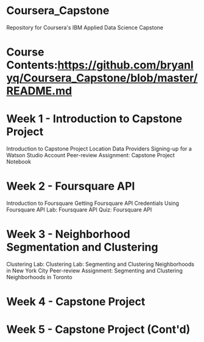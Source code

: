 # Coursera_Capstone
Repository for Coursera's IBM Applied Data Science Capstone

# Course Contents:https://github.com/bryanlyq/Coursera_Capstone/blob/master/README.md
# Week 1 - Introduction to Capstone Project
Introduction to Capstone Project
Location Data Providers
Signing-up for a Watson Studio Account
Peer-review Assignment: Capstone Project Notebook
# Week 2 - Foursquare API
Introduction to Foursquare
Getting Foursquare API Credentials
Using Foursquare API
Lab: Foursquare API
Quiz: Foursquare API
# Week 3 - Neighborhood Segmentation and Clustering
Clustering
Lab: Clustering
Lab: Segmenting and Clustering Neighborhoods in New York City
Peer-review Assignment: Segmenting and Clustering Neighborhoods in Toronto
# Week 4 - Capstone Project
# Week 5 - Capstone Project (Cont'd)
